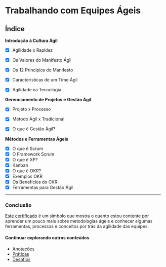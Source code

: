 # Trabalhando com Equipes Ágeis


## Índice

**Introdução à Cultura Ágil**
- [x] Agilidade x Rapidez
- [x] Os Valores do Manifesto Ágil
- [x] Os 12 Princípios do Manifesto
- [x] Características de um Time Ágil
- [x] Agilidade na Tecnologia


**Gerenciamento de Projetos e Gestão Ágil**
- [x] Projeto x Processo
- [x] Método Ágil x Tradicional
- [x] O que é Gestão Ágil?


**Métodos e Ferramentas Ágeis**
- [x] O que é Scrum
- [x] O Framework Scrum
- [x] O que é XP?
- [x] Kanban
- [x] O que é OKR?
- [x] Exemplos OKR
- [x] Os Benefícios do OKR
- [x] Ferramentas para Gestão Ágil

---

### Conclusão

[Este certificado](https://www.dio.me/certificate/231C3D5E/share) é um símbolo que mostra o quanto estou contente por aprender um pouco mais sobre metodologias ágeis e conhecer algumas ferramentas, processos e conceitos por trás da agilidade das equipes.


#### Continuar explorando outros conteúdos

* [Anotações](https://github.com/danilotc/bootcamp-dio-banco-pan/tree/main/anotacoes)
* [Práticas](https://github.com/danilotc/bootcamp-dio-banco-pan/tree/main/src)
* [Desafios](https://github.com/danilotc/bootcamp-dio-banco-pan/tree/main/desafios)